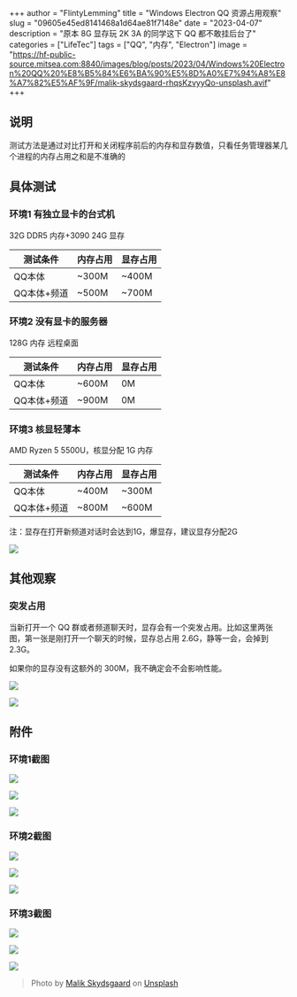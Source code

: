 +++
author = "FlintyLemming"
title = "Windows Electron QQ 资源占用观察"
slug = "09605e45ed8141468a1d64ae81f7148e"
date = "2023-04-07"
description = "原本 8G 显存玩 2K 3A 的同学这下 QQ 都不敢挂后台了"
categories = ["LifeTec"]
tags = ["QQ", "内存", "Electron"]
image = "https://hf-public-source.mitsea.com:8840/images/blog/posts/2023/04/Windows%20Electron%20QQ%20%E8%B5%84%E6%BA%90%E5%8D%A0%E7%94%A8%E8%A7%82%E5%AF%9F/malik-skydsgaard-rhqsKzvyyQo-unsplash.avif"
+++

## 说明

测试方法是通过对比打开和关闭程序前后的内存和显存数值，只看任务管理器某几个进程的内存占用之和是不准确的

## 具体测试

### 环境1 有独立显卡的台式机

32G DDR5 内存+3090 24G 显存

| 测试条件 | 内存占用 | 显存占用 |
| --- | --- | --- |
| QQ本体 | ~300M | ~400M |
| QQ本体+频道 | ~500M | ~700M |

### 环境2 没有显卡的服务器

128G 内存 远程桌面

| 测试条件 | 内存占用 | 显存占用 |
| --- | --- | --- |
| QQ本体 | ~600M | 0M |
| QQ本体+频道 | ~900M | 0M |

### 环境3 核显轻薄本

AMD Ryzen 5 5500U，核显分配 1G 内存

| 测试条件 | 内存占用 | 显存占用 |
| --- | --- | --- |
| QQ本体 | ~400M | ~300M |
| QQ本体+频道 | ~800M | ~600M |

注：显存在打开新频道对话时会达到1G，爆显存，建议显存分配2G

![](https://hf-public-source.mitsea.com:8840/images/blog/posts/2023/04/Windows%20Electron%20QQ%20%E8%B5%84%E6%BA%90%E5%8D%A0%E7%94%A8%E8%A7%82%E5%AF%9F/Untitled.avif)

## 其他观察

### 突发占用

当新打开一个 QQ 群或者频道聊天时，显存会有一个突发占用。比如这里两张图，第一张是刚打开一个聊天的时候，显存总占用 2.6G，静等一会，会掉到 2.3G。

如果你的显存没有这额外的 300M，我不确定会不会影响性能。

![](https://hf-public-source.mitsea.com:8840/images/blog/posts/2023/04/Windows%20Electron%20QQ%20%E8%B5%84%E6%BA%90%E5%8D%A0%E7%94%A8%E8%A7%82%E5%AF%9F/Untitled%201.avif)

![](https://hf-public-source.mitsea.com:8840/images/blog/posts/2023/04/Windows%20Electron%20QQ%20%E8%B5%84%E6%BA%90%E5%8D%A0%E7%94%A8%E8%A7%82%E5%AF%9F/Untitled%202.avif)

## 附件

### 环境1截图

![](https://hf-public-source.mitsea.com:8840/images/blog/posts/2023/04/Windows%20Electron%20QQ%20%E8%B5%84%E6%BA%90%E5%8D%A0%E7%94%A8%E8%A7%82%E5%AF%9F/Snipaste_2023-03-24_19-13-00.avif)

![](https://hf-public-source.mitsea.com:8840/images/blog/posts/2023/04/Windows%20Electron%20QQ%20%E8%B5%84%E6%BA%90%E5%8D%A0%E7%94%A8%E8%A7%82%E5%AF%9F/Snipaste_2023-03-24_19-14-25.avif)

![](https://hf-public-source.mitsea.com:8840/images/blog/posts/2023/04/Windows%20Electron%20QQ%20%E8%B5%84%E6%BA%90%E5%8D%A0%E7%94%A8%E8%A7%82%E5%AF%9F/Snipaste_2023-03-24_19-14-46.avif)

### 环境2截图

![](https://hf-public-source.mitsea.com:8840/images/blog/posts/2023/04/Windows%20Electron%20QQ%20%E8%B5%84%E6%BA%90%E5%8D%A0%E7%94%A8%E8%A7%82%E5%AF%9F/Untitled%203.avif)

![](https://hf-public-source.mitsea.com:8840/images/blog/posts/2023/04/Windows%20Electron%20QQ%20%E8%B5%84%E6%BA%90%E5%8D%A0%E7%94%A8%E8%A7%82%E5%AF%9F/Untitled%204.avif)

![](https://hf-public-source.mitsea.com:8840/images/blog/posts/2023/04/Windows%20Electron%20QQ%20%E8%B5%84%E6%BA%90%E5%8D%A0%E7%94%A8%E8%A7%82%E5%AF%9F/Untitled%205.avif)

### 环境3截图

![](https://hf-public-source.mitsea.com:8840/images/blog/posts/2023/04/Windows%20Electron%20QQ%20%E8%B5%84%E6%BA%90%E5%8D%A0%E7%94%A8%E8%A7%82%E5%AF%9F/Snipaste_2023-03-24_20-08-56.avif)

![](https://hf-public-source.mitsea.com:8840/images/blog/posts/2023/04/Windows%20Electron%20QQ%20%E8%B5%84%E6%BA%90%E5%8D%A0%E7%94%A8%E8%A7%82%E5%AF%9F/Snipaste_2023-03-24_20-08-30.avif)

![](https://hf-public-source.mitsea.com:8840/images/blog/posts/2023/04/Windows%20Electron%20QQ%20%E8%B5%84%E6%BA%90%E5%8D%A0%E7%94%A8%E8%A7%82%E5%AF%9F/Snipaste_2023-03-24_20-07-46.avif)

> Photo by [Malik Skydsgaard](https://unsplash.com/@malikskyds?utm_source=unsplash&utm_medium=referral&utm_content=creditCopyText) on [Unsplash](https://unsplash.com/?utm_source=unsplash&utm_medium=referral&utm_content=creditCopyText)
  